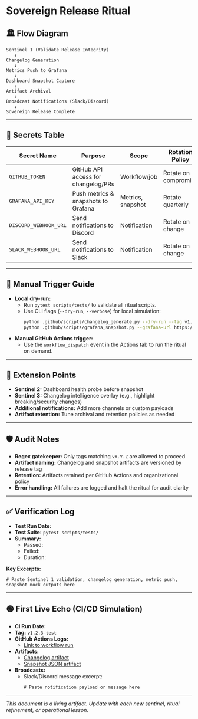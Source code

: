 # Sovereign Release Ritual

## 🏛️ Flow Diagram

```
Sentinel 1 (Validate Release Integrity)
   ↓
Changelog Generation
   ↓
Metrics Push to Grafana
   ↓
Dashboard Snapshot Capture
   ↓
Artifact Archival
   ↓
Broadcast Notifications (Slack/Discord)
   ↓
Sovereign Release Complete
```

---

## 🔐 Secrets Table

| Secret Name            | Purpose                                 | Scope                | Rotation Policy         |
|-----------------------|-----------------------------------------|----------------------|------------------------|
| `GITHUB_TOKEN`        | GitHub API access for changelog/PRs     | Workflow/job         | Rotate on compromise   |
| `GRAFANA_API_KEY`     | Push metrics & snapshots to Grafana     | Metrics, snapshot    | Rotate quarterly       |
| `DISCORD_WEBHOOK_URL` | Send notifications to Discord           | Notification         | Rotate on change       |
| `SLACK_WEBHOOK_URL`   | Send notifications to Slack             | Notification         | Rotate on change       |

---

## 🧭 Manual Trigger Guide

- **Local dry-run:**
  - Run `pytest scripts/tests/` to validate all ritual scripts.
  - Use CLI flags (`--dry-run`, `--verbose`) for local simulation:
    ```sh
    python .github/scripts/changelog_generate.py --dry-run --tag v1.2.3 --repo owner/repo --token $GITHUB_TOKEN
    python .github/scripts/grafana_snapshot.py --grafana-url https://your.grafana.net --dashboard-uid <UID> --api-key $GRAFANA_API_KEY --dry-run
    ```
- **Manual GitHub Actions trigger:**
  - Use the `workflow_dispatch` event in the Actions tab to run the ritual on demand.

---

## 🧬 Extension Points

- **Sentinel 2:** Dashboard health probe before snapshot
- **Sentinel 3:** Changelog intelligence overlay (e.g., highlight breaking/security changes)
- **Additional notifications:** Add more channels or custom payloads
- **Artifact retention:** Tune archival and retention policies as needed

---

## 🛡️ Audit Notes

- **Regex gatekeeper:** Only tags matching `vX.Y.Z` are allowed to proceed
- **Artifact naming:** Changelog and snapshot artifacts are versioned by release tag
- **Retention:** Artifacts retained per GitHub Actions and organizational policy
- **Error handling:** All failures are logged and halt the ritual for audit clarity

---

## ✅ Verification Log

- **Test Run Date:** <!-- Fill in after pytest run -->
- **Test Suite:** `pytest scripts/tests/`
- **Summary:**
  - Passed: <!-- X -->
  - Failed: <!-- Y -->
  - Duration: <!-- Z seconds -->

**Key Excerpts:**
```
# Paste Sentinel 1 validation, changelog generation, metric push, snapshot mock outputs here
```

---

## 🟢 First Live Echo (CI/CD Simulation)

- **CI Run Date:** <!-- Fill in after workflow run -->
- **Tag:** `v1.2.3-test`
- **GitHub Actions Logs:**
  - [Link to workflow run](<!-- URL -->)
- **Artifacts:**
  - [Changelog artifact](<!-- URL -->)
  - [Snapshot JSON artifact](<!-- URL -->)
- **Broadcasts:**
  - Slack/Discord message excerpt:
    ```
    # Paste notification payload or message here
    ```

---

*This document is a living artifact. Update with each new sentinel, ritual refinement, or operational lesson.*
